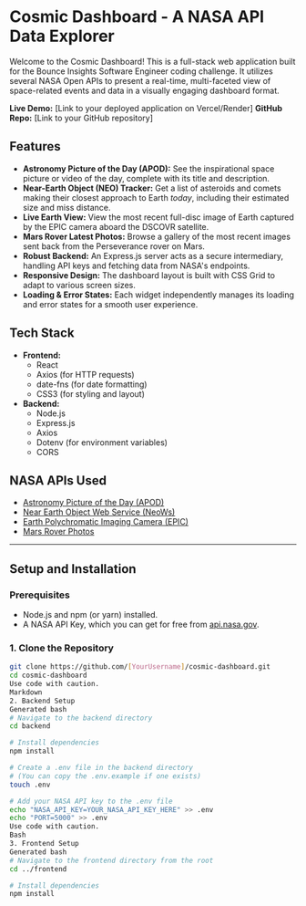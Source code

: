 # Cosmic Dashboard - A NASA API Data Explorer

Welcome to the Cosmic Dashboard! This is a full-stack web application built for the Bounce Insights Software Engineer coding challenge. It utilizes several NASA Open APIs to present a real-time, multi-faceted view of space-related events and data in a visually engaging dashboard format.

**Live Demo:** [Link to your deployed application on Vercel/Render]
**GitHub Repo:** [Link to your GitHub repository]

## Features

- **Astronomy Picture of the Day (APOD):** See the inspirational space picture or video of the day, complete with its title and description.
- **Near-Earth Object (NEO) Tracker:** Get a list of asteroids and comets making their closest approach to Earth *today*, including their estimated size and miss distance.
- **Live Earth View:** View the most recent full-disc image of Earth captured by the EPIC camera aboard the DSCOVR satellite.
- **Mars Rover Latest Photos:** Browse a gallery of the most recent images sent back from the Perseverance rover on Mars.
- **Robust Backend:** An Express.js server acts as a secure intermediary, handling API keys and fetching data from NASA's endpoints.
- **Responsive Design:** The dashboard layout is built with CSS Grid to adapt to various screen sizes.
- **Loading & Error States:** Each widget independently manages its loading and error states for a smooth user experience.

## Tech Stack

- **Frontend:**
  - React
  - Axios (for HTTP requests)
  - date-fns (for date formatting)
  - CSS3 (for styling and layout)
- **Backend:**
  - Node.js
  - Express.js
  - Axios
  - Dotenv (for environment variables)
  - CORS

## NASA APIs Used

- [Astronomy Picture of the Day (APOD)](https://api.nasa.gov/#apod)
- [Near Earth Object Web Service (NeoWs)](https://api.nasa.gov/#NEOs)
- [Earth Polychromatic Imaging Camera (EPIC)](https://epic.gsfc.nasa.gov/about/api)
- [Mars Rover Photos](https://api.nasa.gov/#MarsPhotos)

---

## Setup and Installation

### Prerequisites

- Node.js and npm (or yarn) installed.
- A NASA API Key, which you can get for free from [api.nasa.gov](https://api.nasa.gov/).

### 1. Clone the Repository

```bash
git clone https://github.com/[YourUsername]/cosmic-dashboard.git
cd cosmic-dashboard
Use code with caution.
Markdown
2. Backend Setup
Generated bash
# Navigate to the backend directory
cd backend

# Install dependencies
npm install

# Create a .env file in the backend directory
# (You can copy the .env.example if one exists)
touch .env

# Add your NASA API key to the .env file
echo "NASA_API_KEY=YOUR_NASA_API_KEY_HERE" >> .env
echo "PORT=5000" >> .env
Use code with caution.
Bash
3. Frontend Setup
Generated bash
# Navigate to the frontend directory from the root
cd ../frontend

# Install dependencies
npm install
